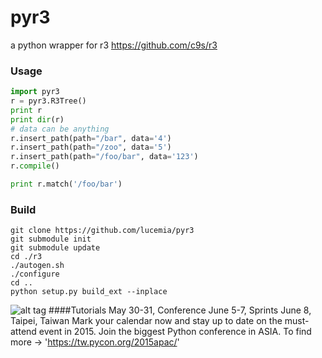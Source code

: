 pyr3
====

a python wrapper for r3 https://github.com/c9s/r3

### Usage

```python
import pyr3
r = pyr3.R3Tree()
print r
print dir(r)
# data can be anything
r.insert_path(path="/bar", data='4')
r.insert_path(path="/zoo", data='5')
r.insert_path(path="/foo/bar", data='123')
r.compile()

print r.match('/foo/bar')
```

### Build

    git clone https://github.com/lucemia/pyr3
    git submodule init
    git submodule update
    cd ./r3
    ./autogen.sh
    ./configure
    cd ..
    python setup.py build_ext --inplace


![alt tag](https://tw.pycon.org/2015apac/images/Logo_red_1280.svg)
####Tutorials May 30-31, Conference June 5-7, Sprints June 8, Taipei, Taiwan
Mark your calendar now and stay up to date on the must-attend event in 2015. Join the biggest Python conference in ASIA. 
To find more -> 'https://tw.pycon.org/2015apac/'
